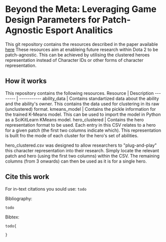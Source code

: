 # Beyond the Meta: Leveraging Game Design Parameters for Patch-Agnostic Esport Analitics

This git repository contains the resources described in the paper available [here](todo)
These resources aim at enableing future research within Dota 2 to be patch-agnostic.
This can be achieved by utilising the clustered heroes representation instead of Character IDs or other forms of character representation.

## How it works
This repository contains the following resources.
Resource  | Description
--------  | -----------
ability_data  | Contains standartized data about the ability and the ability's owner. This contains the data used for clustering in its raw (unclustered) format.
kmeans_model  | Contains the pickle information for the trained K-Means model. This can be used to import the model in Python as a SciKitLearn KMeans model.
hero_clustered  | Contains the hero representation format to be used. Each entry in this CSV relates to a hero for a given patch (the first two columns indicate which). This representation is built fro the mode of each cluster for the hero's set of abilities.

hero_clustered.csv was designed to allow researchers to "plug-and-play" this character representation into their research.
Simply locate the relevant patch and hero (using the first two columns) within the CSV.
The remaining columns (from 3 onwards) can then be used as it is for a single hero.

## Cite this work
For in-text citations you sould use: `todo`

Bibliography: 
```
todo
```

Bibtex:
```
todo{

}
```
